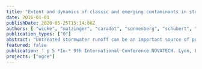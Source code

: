 ```yaml
---
title: "Extent and dynamics of classic and emerging contaminants in stormwater of urban catchment types"
date: 2016-01-01
publishDate: 2020-05-25T15:14:06Z
authors: [ "wicke", "matzinger", "caradot", "sonnenberg", "schubert", "von Seggern, D.", "Heinzmann, B.", "rouault" ]
publication_types: ["0"]
abstract: "Untreated stormwater runoff can be an important source of pollutants affecting urban surface waters. To investigate the relevance of micropollutants in urban stormwater runoff for the city of Berlin, an event-based, one-year monitoring program for sampling of separate storm sewers was conducted. Monitoring points were selected in five homogeneous catchments of different urban structure types to consider catchment-specific differences. Volume proportional samples (one composite sample per event) were analysed for a comprehensive set of ~100 micropollutants determined from literature review (e.g. plasticisers [phthalates], biocides/pesticides, flame retardants [organophosphates, polybrominated diphenylethers], PAH, heavy metals) as well as standard parameters (TSS, total P, phosphate, ammonium, COD, BOD). For selected storm events, time resolved samples were analysed to investigate the concentration dynamics and evaluate first flush characteristics. Results of event mean concentrations show catchment-specific differences for the majority of detected micropollutants. Furthermore, results of time-resolved samples indicate that most parameters do not show clear first flush effects with concentrations of several micropollutants even remaining constant during the course of the storm event (e.g. mecoprop, carbendazim, TBEP)."
featured: false
publication: ' p 5 *In:* 9th International Conference NOVATECH. Lyon, France. 28 June–1 July 2016'
projects: ["ogre"]
---
```


